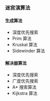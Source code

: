 ### 迷宫演算法

#### 生成算法

* 深度优先搜索
* Prim 算法
* Kruskal 算法
* Sidewinder 算法

#### 解决器算法

* 深度优先搜索
* 广度优先搜索
* A* 搜索算法
* Kijkstra 算法

